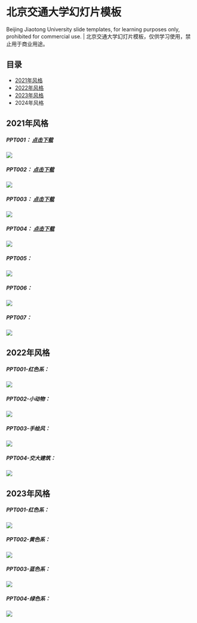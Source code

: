# 北京交通大学幻灯片模板

Beijing Jiaotong University slide templates, for learning purposes only, prohibited for commercial use. | 北京交通大学幻灯片模板，仅供学习使用，禁止用于商业用途。

## 目录
- [2021年风格](#2021年风格)
- [2022年风格](#2022年风格)
- [2023年风格](#2023年风格)
- 2024年风格

## 2021年风格

##### PPT001： [点击下载](./2021-style/PPT001.pptx)

![](./2021-style/images/PPT001.png)



##### PPT002： [点击下载](./2021-style/PPT002.pptx)

![](./2021-style/images/PPT002.png)

##### PPT003： [点击下载](./2021-style/PPT003.pptx)

![](./2021-style/images/PPT003.png)

##### PPT004： [点击下载](./2021-style/PPT004.pptx)

![](./2021-style/images/PPT004.png)

##### PPT005：

![](./2021-style/images/PPT005.png)

##### PPT006：

![](./2021-style/images/PPT006.png)

##### PPT007：

![](./2021-style/images/PPT007.png)



## 2022年风格

##### PPT001-红色系：

![](./2022-style/images/PPT001.png)

##### PPT002-小动物：

![](./2022-style/images/PPT002.png)

##### PPT003-手绘风：

![](./2022-style/images/PPT003.png)

##### PPT004-交大建筑：

![](./2022-style/images/PPT004.png)


## 2023年风格

##### PPT001-红色系：

![](./2023-style/images/PPT001.png)

##### PPT002-黄色系：

![](./2023-style/images/PPT002.png)

##### PPT003-蓝色系：

![](./2023-style/images/PPT003.png)

##### PPT004-绿色系：

![](./2023-style/images/PPT004.png)

